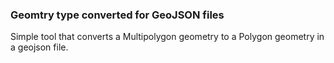 ### Geomtry type converted for GeoJSON files

Simple tool that converts a Multipolygon geometry to a Polygon geometry in a geojson file.